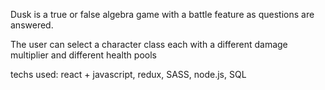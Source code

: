 Dusk is a true or false algebra game with a battle feature as questions are answered.

The user can select a character class each with a different damage multiplier and different health pools

techs used: react + javascript, redux, SASS, node.js, SQL

